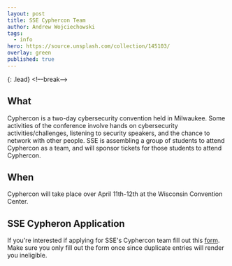 ```yaml
---
layout: post
title: SSE Cyphercon Team
author: Andrew Wojciechowski
tags:
  - info
hero: https://source.unsplash.com/collection/145103/
overlay: green
published: true
---
```

{: .lead}
<!–-break-–>
## What
Cyphercon is a two-day cybersecurity convention held in Milwaukee. Some activities of the conference involve hands on cybersecurity activities/challenges, listening to security speakers, and the chance to network with other people. SSE is assembling a group of students to attend Cyphercon as a team, and will sponsor tickets for those students to attend Cyphercon.

## When
Cyphercon will take place over April 11th-12th at the Wisconsin Convention Center.

## SSE Cypheron Application
If you're interested if applying for SSE's Cyphercon team fill out this [form](https://goo.gl/forms/Q2Bdkhr6vOrzFDi72). Make sure you only fill out the form once since duplicate entries will render you ineligible. 